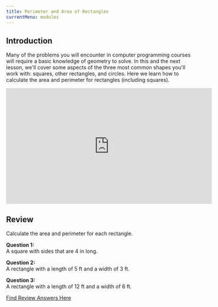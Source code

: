 ```yaml
---
title: Perimeter and Area of Rectangles
currentMenu: modules
---
```


## Introduction  

Many of the problems you will encounter in computer programming courses will require a basic knowledge of geometry to solve. In this and the next lesson, we'll cover some aspects of the three most common shapes you'll work with: squares, other rectangles, and circles. Here we learn how to calculate the area and perimeter for rectangles (including squares).

<div class="youtube-wrapper"><iframe width="560" height="315" src="https://www.youtube.com/embed/LoaBd-sPzkU?rel=0" frameborder="0" allowfullscreen></iframe></div>

## Review  
Calculate the area and perimeter for each rectangle.  

**Question 1:**   
A square with sides that are 4 in long.  

**Question 2:**   
A rectangle with a length of 5 ft and a width of 3 ft.  

**Question 3:**   
A rectangle with a length of 12 ft and a width of 6 ft.  

[Find Review Answers Here](../../ANSWERS.md)
